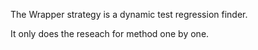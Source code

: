 The Wrapper strategy is a dynamic test regression finder.

It only does the reseach for method one by one.